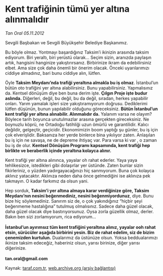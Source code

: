 # Kent trafiğinin tümü yer altına alınmalıdır

*Tan Oral 05.11.2012*

<div class="yazi"><p>Sevgili Başbakan ve Sevgili Büyükşehir Belediye Başkanımız. </p>
<p>Bu böyle olmaz. Yontmayı başardığınız Taksim’i ikinizin arasında taksim ediyorum. Biri yeraltı, biri yerüstü olarak... Seçim sizin, aranızda paylaşın artık, hangisini hanginize yakıştırırsanız. Birbirinize ikram da edebilirsiniz elbet. Ama size çok daha önemli bir önerim olacak. Önceki uyarılarımızı ciddiye almadınız, bari bunu ciddiye alın, lütfen. </p>
<p>Öyle <b>Taksim Meydanı’nda trafiği yeraltına almakla bu iş olmaz</b>. İstanbul’un bütün oto trafiğini yer altına alabilirsiniz. Bunu yapabilirsiniz. Yapmalısınız da. Kentsel dönüşüm diye ben buna derim işte. <b>Çılgın Proje işte budur aslında.</b> Diğerleri, değil, bu değil, bu da değil, sıradan, herkes yapabilir onları. Yarım yamalak işleri size yakıştıramıyorum doğrusu. Dediklerimi lütfen düşünün, bunun yapılabilir olduğunu göreceksiniz. <b>Bütün İstanbul’un kent trafiği yer altına alınabilir. Alınmalıdır da.</b> Yalanım varsa ne olayım? Böylece tarih boyunca unutulmazlar arasına gerçekten gireceksiniz. Ne boynuzlu köprü, ne Ortadoğu fatihliği uzun ömürlü ve garantilidir. Kalıcı değildir, gelgeçtir, geçicidir. Ekonomimizin boom yaptığı şu günler, bu iş için çok elverişlidir. Baksanıza her yerde binlerce bina yıkılıyor zaten. Anlaşılan bu iş için ne savaşa, ne de depreme ihtiyaç var. Para varsa ki var , o zaman bu iş de olur. <b>Kentsel Dönüşüm Programı kapsamında, kent trafiği hep birlikte ve beraberlik içinde yeraltına kolayca alınır.</b> </p>
<p>Kent trafiği yer altına alınınca, yayalar oh rahat ederler. Yaya yaya tehlikesizce, istedikleri gibi dolaşırlar yer üstünde. Zaten bunlar sizin fikirleriniz, o yüzden yadırgayacağınızı hiç sanmıyorum. Buna çok kolayca aklınız yatacaktır. Aklınıza neden daha önce gelmediğini ise aklınıza pek takmayın. O kadar farkımız da olsun yani.</p>
<p>Hep sorduk, <b>Taksim’i yer altına almaya karar verdiğinize göre, Taksim Meydanı’nın nesini beğenmediniz, nesini beğenmiyordunuz</b>, diye. Bunu bize hiç söylemediniz. Sanırım siz de, o çok yakındığınız “hiçbir şeyi beğenmeme hastalığına” tutulmuş olmalısınız. Sadece daha güzel olacak, daha güzel olacak diye bastırıyorsunuz. Oysa zorla güzellik olmaz, derler. Bakın ben sizi zorlamıyorum, rica ediyorum…<br/><br/><b>İstanbul’un ayırımsız tüm kent trafiğini yeraltına alınız, yayalar ooh rahat etsin, sürücüler aşağıda birbirini yesin. Biz de rahat edelim, siz de bizim çenemizden kurtulun.</b> Dualarımız da üstünüze olsun. Yoksa beddualarımızı ikinize taksim edeceğiz, haberiniz olsun, yarısı birinize, diğer yarısı diğerinize.<br/><br/><strong>tan.oral@gmail.com</strong></p>
</div>

Kaynak: [taraf.com.tr](http://www.taraf.com.tr/tan-oral/makale-kent-trafiginin-tumu-yer-altina-alinmalidir.htm), [web.archive.org (arşiv bağlantısı)](http://web.archive.org/web/20130909103257/http://www.taraf.com.tr/tan-oral/makale-kent-trafiginin-tumu-yer-altina-alinmalidir.htm)
